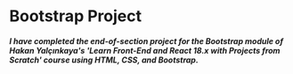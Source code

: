 # Bootstrap Project

##### I have completed the end-of-section project for the Bootstrap module of Hakan Yalçınkaya's 'Learn Front-End and React 18.x with Projects from Scratch' course using HTML, CSS, and Bootstrap.
